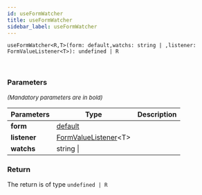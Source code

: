```yaml
---
id: useFormWatcher
title: useFormWatcher
sidebar_label: useFormWatcher
---
```


```tsx
useFormWatcher<R,T>(form: default,watchs: string | ,listener: FormValueListener<T>): undefined | R
```
<br/>



### Parameters

<font size="2"><i>(Mandatory parameters are in bold)</i></font>

| Parameters | Type | Description |
| --------- | ---- | ----------- |
| **form** | [default](/framework-api/classes/FormService.md) |  |
| **listener** | [FormValueListener](/framework-api/types/FormValueListener.md)<T\> |  |
| **watchs** | string \|  |  |


### Return



The return is of type <code>undefined | R</code>